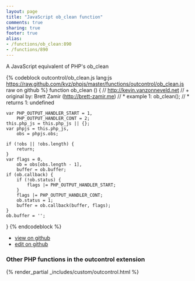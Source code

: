 ```yaml
---
layout: page
title: "JavaScript ob_clean function"
comments: true
sharing: true
footer: true
alias:
- /functions/ob_clean:890
- /functions/890
---
```

<!-- Generated by Rakefile:build -->
A JavaScript equivalent of PHP's ob_clean

{% codeblock outcontrol/ob_clean.js lang:js https://raw.github.com/kvz/phpjs/master/functions/outcontrol/ob_clean.js raw on github %}
function ob_clean () {
    // http://kevin.vanzonneveld.net
    // +   original by: Brett Zamir (http://brett-zamir.me)
    // *     example 1: ob_clean();
    // *     returns 1: undefined

    var PHP_OUTPUT_HANDLER_START = 1,
        PHP_OUTPUT_HANDLER_CONT = 2;
    this.php_js = this.php_js || {};
    var phpjs = this.php_js,
        obs = phpjs.obs;

    if (!obs || !obs.length) {
        return;
    }
    var flags = 0,
        ob = obs[obs.length - 1],
        buffer = ob.buffer;
    if (ob.callback) {
        if (!ob.status) {
            flags |= PHP_OUTPUT_HANDLER_START;
        }
        flags |= PHP_OUTPUT_HANDLER_CONT;
        ob.status = 1;
        buffer = ob.callback(buffer, flags);
    }
    ob.buffer = '';
}
{% endcodeblock %}

 - [view on github](https://github.com/kvz/phpjs/blob/master/functions/outcontrol/ob_clean.js)
 - [edit on github](https://github.com/kvz/phpjs/edit/master/functions/outcontrol/ob_clean.js)

### Other PHP functions in the outcontrol extension
{% render_partial _includes/custom/outcontrol.html %}
